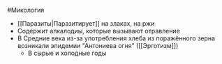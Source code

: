 #Микология 
- [[Паразиты|Паразитирует]] на злаках, на ржи
- Содержит алкалодиы, которые вызывают отравление
- В Средние века из-за употребления хлеба из поражённого зерна возникали эпидемии "Антониева огня" ([[Эрготизм]])
	- В сырые и холодные годы